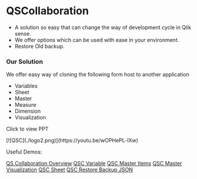 # QSCollaboration

<ul>
<li>A solution so easy that can change the way of development cycle in Qlik sense.</li>
<li>We offer options which can be used with ease in your environment.</li>
<li>Restore Old backup.</li>
</ul>

<h3>Our Solution</h3>
<p>We offer easy way of cloning the following form host to another application</p>
<ul>
<li>Variables</li>
<li>Sheet</li>
<li>Master </li>
<li>Measure</li>
<li>Dimension</li>
<li>Visualization</li>
</ul>

<p>Click to view PPT</p>
[![QSC](./logo2.png)](https://youtu.be/wOPHePL-lXw)

<p>Useful Demos:</p>
<a href="https://youtu.be/3El9T8k1TuM">QS Collaboration Overview</a>
<a href="https://youtu.be/GByyGaGDdKo">QSC Variable</a>
<a href="https://youtu.be/vQClltBGZno">QSC Master Items</a>
<a href="https://youtu.be/ulA5KunWhBQ">QSC Master Visualization</a>
<a href="https://youtu.be/4FxyY7F_98Q">QSC Sheet</a>
<a href="https://youtu.be/QyIDEFUkfuc">QSC Restore Backup JSON</a>
